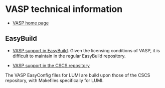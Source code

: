 # VASP technical information

-   [VASP home page](https://www.vasp.at/)


## EasyBuild

-   [VASP support in EasyBuild](https://github.com/easybuilders/easybuild-easyconfigs/tree/develop/easybuild/easyconfigs/v/VASP).
    Given the licensing conditions of VASP, it is difficult to maintain in the regular EasyBuild repository.

-   [VASP support in the CSCS repository](https://github.com/eth-cscs/production/tree/master/easybuild/easyconfigs/v/VASP)

The VASP EasyConfig files for LUMI are build upon those of the CSCS repository, with Makefiles 
specifically for LUMI.

